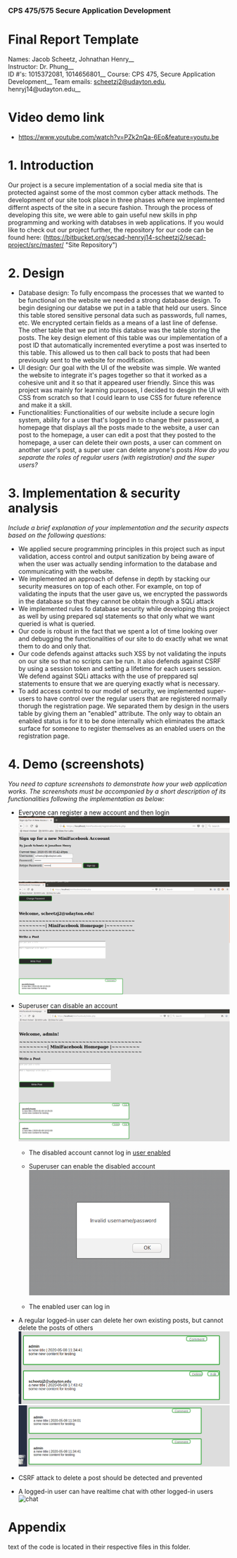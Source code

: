 ### CPS 475/575 Secure Application Development

# Final Report Template

Names: Jacob Scheetz, Johnathan Henry__  
Instructor: Dr. Phung__   
ID #'s: 1015372081, 1014656801__ 
Course: CPS 475, Secure Application Development__ 
Team emails: scheetzj2@udayton.edu, henryj14@udayton.edu__

# Video demo link 
* https://www.youtube.com/watch?v=PZk2nQa-6Eo&feature=youtu.be




# 1. Introduction

Our project is a secure implementation of a social media site that is protected against some of the most common cyber attack methods. The development of our site took place in three phases where we implemented differnt aspects of the site in a secure fashion. Through the process of developing this site, we were able to gain useful new skills in php programming and working with databses in web applications. If you would like to check out our project further, the repository for our code can be found here: (https://bitbucket.org/secad-henryj14-scheetzj2/secad-project/src/master/ "Site Repository")

# 2. Design



*   Database design: To fully encompass the processes that we wanted to be functional on the website we needed a strong database design. To begin designing our databse we put in a table that held our users. Since this table stored sensitive personal data such as passwords, full names, etc. We encrypted certain fields as a means of a last line of defense. The other table that we put into this databse was the table storing the posts. The key design element of this table was our implementation of a post ID that automatically incremented everytime a post was inserted to this table. This allowed us to then call back to posts that had been previously sent to the website for modification.  
*   UI design: Our goal with the UI of the website was simple. We wanted the website to integrate it's pages together so that it worked as a cohesive unit and it so that it appeared user friendly. Since this was project was mainly for learning purposes, I decided to desgin the UI with CSS from scratch so that I could learn to use CSS for future reference and make it a skill. 
*   Functionalities: Functionalities of our website include a secure login system, ability for a user that's logged in to change their password, a homepage that displays all the posts made to the website, a user can post to the homepage, a user can edit a post that they posted to the homepage, a user can delete their own posts, a user can comment on another user's post, a super user can delete anyone's posts  _How do you separate the roles of regular users (with registration) and the super users?_

# 3. Implementation & security analysis

_Include a brief explanation of your implementation and the security aspects based on the following questions:_

*   We applied secure programming principles in this project such as input validation, access control and output sanitization by being aware of when the user was actually sending information to the database and communicating with the website. 
*   We implemented an approach of defense in depth by stacking our security measures on top of each other. For example, on top of validating the inputs that the user gave us, we encrypted the passwords in the database so that they cannot be obtain through a SQLi attack
*   We implemented rules fo database security while developing this project as well by using prepared sql statements so that only what we want queried is what is queried. 
*   Our code is robust in the fact that we spent a lot of time looking over and debugging the functionalities of our site to do exactly what we wnat them to do and only that.
*   Our code defends against attacks such XSS by not validating the inputs on our site so that no scripts can be run. It also defends against CSRF by using a session token and setting a lifetime for each users session. We defend against SQLi attacks with the use of preppared sql statements to ensure that we are querying exactly what is necessary. 
*   To add access control to our model of security, we implemented super-users to have control over the regular users that are registered normally thorugh the registration page. We separated them by design in the users table by giving them an "enabled" attribute. The only way to obtain an enabled status is for it to be done internally which eliminates the attack surface for someone to register themselves as an enabled users on the registration page.




# 4. Demo (screenshots)

_You need to capture screenshots to demonstrate how your web application works. The screenshots must be accompanied by a short description of its functionalities following the implementation as below:_

*   Everyone can register a new account and then login
	![registering](registering.png) ![registered](registered.png)
*   Superuser can disable an account 
	![superuser capabilities](admin-abilities.png)
    *   The disabled account cannot log in
    [user enabled]("enabled.png")

    *   Superuser can enable the disabled account
    ![user diabled](disabled.png)
    *   The enabled user can log in
*   A regular logged-in user can delete her own existing posts, but cannot delete the posts of others
	![edit comment](comment-edit-delete.png) ![after delete](after-delete.png)
*   CSRF attack to delete a post should be detected and prevented

*   A logged-in user can have realtime chat with other logged-in users
    ![chat](chatserver.png)

# Appendix

text of the code is located in their respective files in this folder.